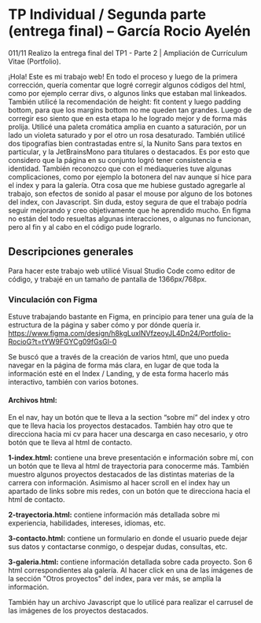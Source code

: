 # TP Individual / Segunda parte (entrega final) – García Rocio Ayelén
011/11 Realizo la entrega final del TP1 - Parte 2 | Ampliación de Currículum Vitae (Portfolio).

¡Hola! Este es mi trabajo web! En todo el proceso y luego de la primera corrección, quería comentar que logré corregir algunos códigos del html, como por ejemplo cerrar divs, o algunos links que estaban mal linkeados. También utilicé la recomendación de height: fit content y luego padding bottom, para que los margins bottom no me queden tan grandes. Luego de corregir eso siento que en esta etapa lo he logrado mejor y de forma más prolija. Utilicé una paleta cromática amplia en cuanto a saturación, por un lado un violeta saturado y por el otro un rosa desaturado. También utilicé dos tipografías bien contrastadas entre sí, la Nunito Sans para textos en particular, y la JetBrainsMono para titulares o destacados. Es por esto que considero que la página en su conjunto logró tener consistencia e identidad. También reconozco que con el mediaqueries tuve algunas complicaciones, como por ejemplo la botonera del nav aunque sí hice para el index y para la galería. Otra cosa que me hubiese gustado agregarle al trabajo, son efectos de sonido al pasar el mouse por alguno de los botones del index, con Javascript. Sin duda, estoy segura de que el trabajo podría seguir mejorando y creo objetivamente que he aprendido mucho. En figma no están del todo resueltas algunas interacciones, o algunas no funcionan, pero al fin y al cabo en el código pude lograrlo.

## Descripciones generales
Para hacer este trabajo web utilicé Visual Studio Code como editor de código, y trabajé en un tamaño de pantalla de 1366px/768px.
### Vinculación con Figma
Estuve trabajando bastante en Figma, en principio para tener una guía de la estructura de la página y saber cómo y por dónde quería ir. https://www.figma.com/design/h8kgLuxlNVfzeoyJL4Dn24/Portfolio-RocioG?t=tYW9FGYCg09fGsGl-0

Se buscó que a través de la creación de varios html, que uno pueda navegar en la página de forma más clara, en lugar de que toda la información esté en el Index / Landing, y de esta forma hacerlo más interactivo, también con varios botones. 

#### Archivos html:
En el nav, hay un botón que te lleva a la section “sobre mí” del index y otro que te lleva hacia los proyectos destacados. También hay otro que te direcciona hacia mi cv para hacer una descarga en caso necesario, y otro botón que te lleva al html de contacto. 

**1-index.html:** contiene una breve presentación e información sobre mí, con un botón que te lleva al html de trayectoria para conocerme más. También muestro algunos proyectos destacados de las distintas materias de la carrera con información. Asimismo al hacer scroll en el index hay un apartado de links sobre mis redes, con un botón que te direcciona hacia el html de contacto. 

**2-trayectoria.html:** contiene información más detallada sobre mi experiencia, habilidades, intereses, idiomas, etc.

**3-contacto.html:** contiene un formulario en donde el usuario puede dejar sus datos y contactarse conmigo, o despejar dudas, consultas, etc.

**3-galeria.html:** contiene información detallada sobre cada proyecto. Son 6 html correspondientes ala galería. Al hacer click en una de las imágenes de la sección "Otros proyectos" del index, para ver más, se amplía la información.

También hay un archivo Javascript que lo utilicé para realizar el carrusel de las imágenes de los proyectos destacados.
